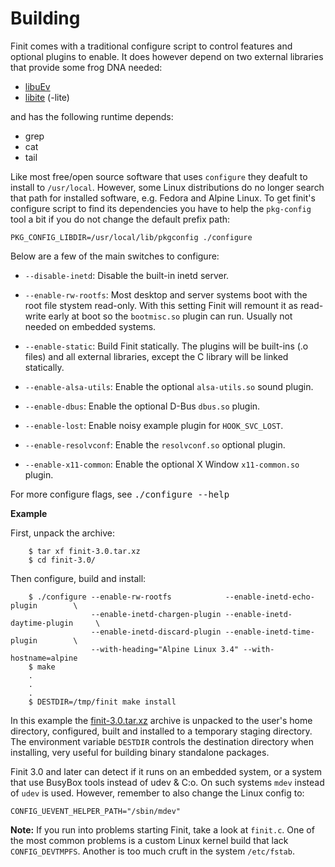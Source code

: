 Building
========

Finit comes with a traditional configure script to control features and
optional plugins to enable.  It does however depend on two external
libraries that provide some frog DNA needed:

- [libuEv][]
- [libite][] (-lite)

and has the following runtime depends:

- grep
- cat
- tail

Like most free/open source software that uses `configure` they deafult
to install to `/usr/local`.  However, some Linux distributions do no
longer search that path for installed software, e.g. Fedora and Alpine
Linux.  To get finit's configure script to find its dependencies you
have to help the `pkg-config` tool a bit if you do not change the
default prefix path:

    PKG_CONFIG_LIBDIR=/usr/local/lib/pkgconfig ./configure

Below are a few of the main switches to
configure:

* `--disable-inetd`: Disable the built-in inetd server.

* `--enable-rw-rootfs`: Most desktop and server systems boot with the
  root file stystem read-only.  With this setting Finit will remount it
  as read-write early at boot so the `bootmisc.so` plugin can run.
  Usually not needed on embedded systems.

* `--enable-static`: Build Finit statically.  The plugins will be
  built-ins (.o files) and all external libraries, except the C library
  will be linked statically.

* `--enable-alsa-utils`: Enable the optional `alsa-utils.so` sound plugin.

* `--enable-dbus`: Enable the optional D-Bus `dbus.so` plugin.

* `--enable-lost`: Enable noisy example plugin for `HOOK_SVC_LOST`.

* `--enable-resolvconf`: Enable the `resolvconf.so` optional plugin.

* `--enable-x11-common`: Enable the optional X Window `x11-common.so` plugin.

For more configure flags, see <kbd>./configure --help</kbd>

**Example**

First, unpack the archive:

```shell
    $ tar xf finit-3.0.tar.xz
    $ cd finit-3.0/
```

Then configure, build and install:

```shell
    $ ./configure --enable-rw-rootfs            --enable-inetd-echo-plugin        \
                  --enable-inetd-chargen-plugin --enable-inetd-daytime-plugin     \
                  --enable-inetd-discard-plugin --enable-inetd-time-plugin        \
                  --with-heading="Alpine Linux 3.4" --with-hostname=alpine
    $ make
    .
    .
    .
    $ DESTDIR=/tmp/finit make install
```

In this example the [finit-3.0.tar.xz][1] archive is unpacked to the
user's home directory, configured, built and installed to a temporary
staging directory.  The environment variable `DESTDIR` controls the
destination directory when installing, very useful for building binary
standalone packages.

Finit 3.0 and later can detect if it runs on an embedded system, or a
system that use BusyBox tools instead of udev & C:o.  On such systems
`mdev` instead of `udev` is used.  However, remember to also change the
Linux config to:

    CONFIG_UEVENT_HELPER_PATH="/sbin/mdev"

**Note:** If you run into problems starting Finit, take a look at
  `finit.c`.  One of the most common problems is a custom Linux kernel
  build that lack `CONFIG_DEVTMPFS`.  Another is too much cruft in the
  system `/etc/fstab`.


[1]:       ftp://troglobit.com/finit/finit-3.0.tar.xz
[libuEv]:  https://github.com/troglobit/libuev
[libite]:  https://github.com/troglobit/libite

<!--
  -- Local Variables:
  -- mode: markdown
  -- End:
  -->
